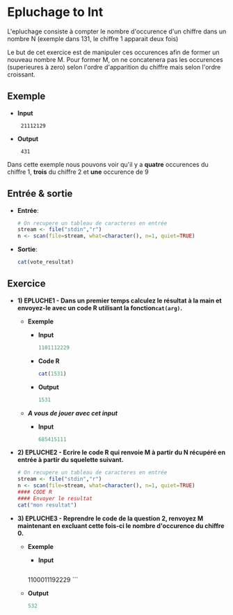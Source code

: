 # Epluchage to Int

L'epluchage consiste à compter le nombre d'occurence d'un chiffre dans un nombre N (exemple dans 131, le chiffre 1 apparait deux fois)

Le but de cet exercice est de manipuler ces occurences afin de former un nouveau nombre M. Pour former M, on ne concatenera pas les occurences (superieures à zero) selon l'ordre d'apparition du chiffre mais selon l'ordre croissant.

  
  
  
## Exemple

+ **Input**

	```
	 21112129
	```

+ **Output**

	```
	 431 
	```
		
Dans cette exemple nous pouvons voir qu'il y a **quatre** occurences du chiffre 1, **trois** du chiffre 2 et **une** occurence de 9



## Entrée & sortie

+ **Entrée**:

    ```R
    # On recupere un tableau de caracteres en entrée
    stream <- file("stdin","r")
    n <- scan(file=stream, what=character(), n=1, quiet=TRUE)
    ```
+ **Sortie**:

    ```R
    cat(vote_resultat)
    ```

## Exercice


+ **1) EPLUCHE1 - Dans un premier temps calculez le résultat à la main et envoyez-le avec un code R utilisant la fonction```cat(arg)```.**

	+ **Exemple**
	
	    + **Input**
	
		    ```R
		   1101112229
		    ```
	    + **Code R**
		    
		    ```R
		   cat(1531) 
		    ```
	    + **Output**
	    
		    ```R
		   1531 
		    ```
		 
	+ ***A vous de jouer avec cet input***
	     + **Input**
	     
		    ```R
		   685415111
		    ```
 
+ **2) EPLUCHE2 - Ecrire le code R qui renvoie M à partir du N récupéré en entrée à partir du squelette suivant.**

	```R
	# On recupere un tableau de caracteres en entrée
	stream <- file("stdin","r")
	n <- scan(file=stream, what=character(), n=1, quiet=TRUE)
	#### CODE R
	#### Envoyer le resultat
	cat("mon resultat")
	```
   
+ **3) EPLUCHE3 - Reprendre le code de la question 2, renvoyez M maintenant en excluant cette fois-ci le nombre d'occurence du chiffre 0.**

    + **Exemple**
    
    	+ **Input**
    	
    		```R	
	   	1100011192229
	    	```
	    	
	+ **Output**
		```R
		532
		```



